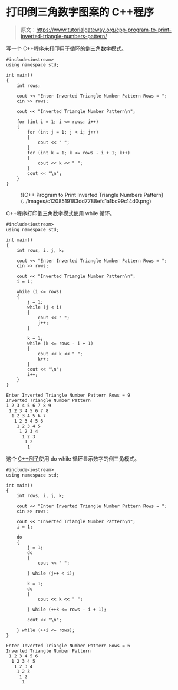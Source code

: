 # 打印倒三角数字图案的 C++程序

> 原文：<https://www.tutorialgateway.org/cpp-program-to-print-inverted-triangle-numbers-pattern/>

写一个 C++程序来打印用于循环的倒三角数字模式。

```
#include<iostream>
using namespace std;

int main()
{
	int rows;

	cout << "Enter Inverted Triangle Number Pattern Rows = ";
	cin >> rows;

	cout << "Inverted Triangle Number Pattern\n";

	for (int i = 1; i <= rows; i++)
	{
		for (int j = 1; j < i; j++)
		{
			cout << " ";
		}
		for (int k = 1; k <= rows - i + 1; k++)
		{
			cout << k << " ";
		}
		cout << "\n";
	}
}
```

<figure class="wp-block-image size-large">![C++ Program to Print Inverted Triangle Numbers Pattern](../Images/c1208519183dd7788efc1a1bc99c14d0.png)</figure>

C++程序打印倒三角数字模式使用 while 循环。

```
#include<iostream>
using namespace std;

int main()
{
	int rows, i, j, k;

	cout << "Enter Inverted Triangle Number Pattern Rows = ";
	cin >> rows;

	cout << "Inverted Triangle Number Pattern\n";
	i = 1;

	while (i <= rows)
	{
		j = 1;
		while (j < i)
		{
			cout << " ";
			j++;
		}

		k = 1;
		while (k <= rows - i + 1)
		{
			cout << k << " ";
			k++;
		}
		cout << "\n";
		i++;
	}
}
```

```
Enter Inverted Triangle Number Pattern Rows = 9
Inverted Triangle Number Pattern
1 2 3 4 5 6 7 8 9 
 1 2 3 4 5 6 7 8 
  1 2 3 4 5 6 7 
   1 2 3 4 5 6 
    1 2 3 4 5 
     1 2 3 4 
      1 2 3 
       1 2 
        1 
```

这个 [C++例子](https://www.tutorialgateway.org/cpp-programs/)使用 do while 循环显示数字的倒三角模式。

```
#include<iostream>
using namespace std;

int main()
{
	int rows, i, j, k;

	cout << "Enter Inverted Triangle Number Pattern Rows = ";
	cin >> rows;

	cout << "Inverted Triangle Number Pattern\n";
	i = 1;

	do
	{
		j = 1;
		do
		{
			cout << " ";

		} while (j++ < i);

		k = 1;
		do
		{
			cout << k << " ";

		} while (++k <= rows - i + 1);

		cout << "\n";

	} while (++i <= rows);
}
```

```
Enter Inverted Triangle Number Pattern Rows = 6
Inverted Triangle Number Pattern
 1 2 3 4 5 6 
  1 2 3 4 5 
   1 2 3 4 
    1 2 3 
     1 2 
      1 
```